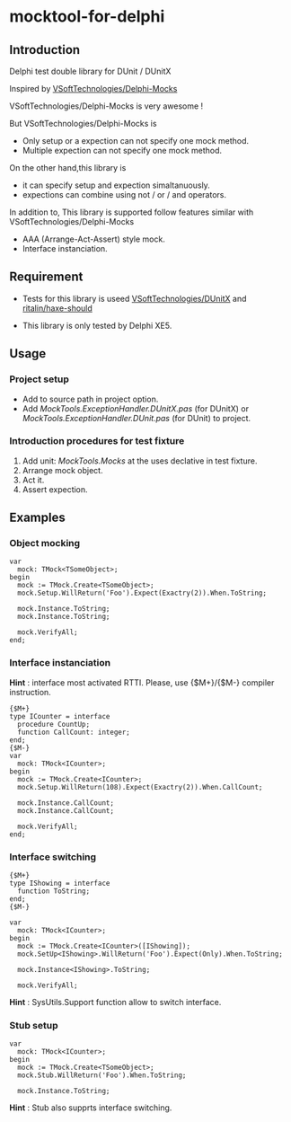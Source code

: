 # mocktool-for-delphi

## Introduction
Delphi test double library for DUnit / DUnitX

Inspired by [VSoftTechnologies/Delphi-Mocks](https://github.com/VSoftTechnologies/Delphi-Mocks)

VSoftTechnologies/Delphi-Mocks is very awesome !

But VSoftTechnologies/Delphi-Mocks is

* Only setup or a expection can not specify one mock method.
* Multiple expection can not specify one mock method.

On the other hand,this library is

* it can specify setup and expection simaltanuously.
* expections can combine using not / or / and operators.

In addition to, This library is supported follow features similar with VSoftTechnologies/Delphi-Mocks
* AAA (Arrange-Act-Assert) style mock.
* Interface instanciation.

## Requirement
* Tests for this library is useed [VSoftTechnologies/DUnitX](https://github.com/VSoftTechnologies/DUnitX) 
and [ritalin/haxe-should](https://github.com/ritalin/haxe-should)

* This library is only tested by Delphi XE5.

## Usage
### Project setup

* Add to source path in project option.
* Add *MockTools.ExceptionHandler.DUnitX.pas* (for DUnitX) or *MockTools.ExceptionHandler.DUnit.pas* (for DUnit) to project.

### Introduction procedures for test fixture

1. Add unit: *MockTools.Mocks* at the uses declative in test fixture.
2. Arrange mock object.
3. Act it.
4. Assert expection.

## Examples 

### Object mocking

```delphi
var
  mock: TMock<TSomeObject>;
begin
  mock := TMock.Create<TSomeObject>;
  mock.Setup.WillReturn('Foo').Expect(Exactry(2)).When.ToString;
  
  mock.Instance.ToString;
  mock.Instance.ToString;
  
  mock.VerifyAll;
end;
```

### Interface instanciation

**Hint** : interface most activated RTTI. Please, use {$M+}/{$M-} compiler instruction.

```delphi
{$M+}
type ICounter = interface
  procedure CountUp;
  function CallCount: integer;
end;
{$M-}
var
  mock: TMock<ICounter>;
begin
  mock := TMock.Create<ICounter>;
  mock.Setup.WillReturn(108).Expect(Exactry(2)).When.CallCount;
  
  mock.Instance.CallCount;
  mock.Instance.CallCount;
  
  mock.VerifyAll;
end;
```

### Interface switching

```delphi
{$M+}
type IShowing = interface
  function ToString;
end;
{$M-}

var
  mock: TMock<ICounter>;
begin
  mock := TMock.Create<ICounter>([IShowing]);
  mock.SetUp<IShowing>.WillReturn('Foo').Expect(Only).When.ToString;
  
  mock.Instance<IShowing>.ToString;
  
  mock.VerifyAll;
```

**Hint** : SysUtils.Support function allow to switch interface.

### Stub setup

```delphi
var
  mock: TMock<ICounter>;
begin
  mock := TMock.Create<TSomeObject>;
  mock.Stub.WillReturn('Foo').When.ToString;
  
  mock.Instance.ToString;
```

**Hint** : Stub also supprts interface switching.


